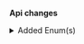 **Api changes**

<details>
<summary>Added Enum(s)</summary>

- added enum `shopping-list` to type `ExtensionResourceTypeId`
</details>

